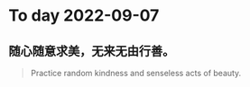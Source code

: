 
# To day 2022-09-07


## 随心随意求美，无来无由行善。
> Practice random kindness and senseless acts of beauty.

    